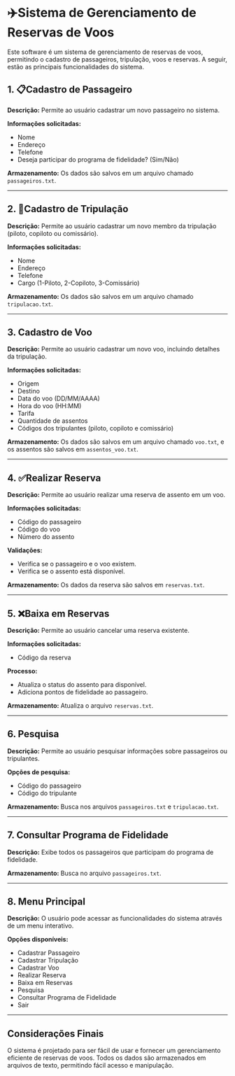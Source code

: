 # **✈️Sistema de Gerenciamento de Reservas de Voos**

Este software é um sistema de gerenciamento de reservas de voos, permitindo o cadastro de passageiros, tripulação, voos e reservas. A seguir, estão as principais funcionalidades do sistema.

## **1. 📋Cadastro de Passageiro**
**Descrição:** Permite ao usuário cadastrar um novo passageiro no sistema.

**Informações solicitadas:**
- Nome
- Endereço
- Telefone
- Deseja participar do programa de fidelidade? (Sim/Não)

**Armazenamento:** Os dados são salvos em um arquivo chamado `passageiros.txt`.

---

## **2. 🛫Cadastro de Tripulação**
**Descrição:** Permite ao usuário cadastrar um novo membro da tripulação (piloto, copiloto ou comissário).

**Informações solicitadas:**
- Nome
- Endereço
- Telefone
- Cargo (1-Piloto, 2-Copiloto, 3-Comissário)

**Armazenamento:** Os dados são salvos em um arquivo chamado `tripulacao.txt`.

---

## **3. Cadastro de Voo**
**Descrição:** Permite ao usuário cadastrar um novo voo, incluindo detalhes da tripulação.

**Informações solicitadas:**
- Origem
- Destino
- Data do voo (DD/MM/AAAA)
- Hora do voo (HH:MM)
- Tarifa
- Quantidade de assentos
- Códigos dos tripulantes (piloto, copiloto e comissário)

**Armazenamento:** Os dados são salvos em um arquivo chamado `voo.txt`, e os assentos são salvos em `assentos_voo.txt`.

---

## **4. ✅Realizar Reserva**
**Descrição:** Permite ao usuário realizar uma reserva de assento em um voo.

**Informações solicitadas:**
- Código do passageiro
- Código do voo
- Número do assento

**Validações:**
- Verifica se o passageiro e o voo existem.
- Verifica se o assento está disponível.

**Armazenamento:** Os dados da reserva são salvos em `reservas.txt`.

---

## **5. ❌Baixa em Reservas**
**Descrição:** Permite ao usuário cancelar uma reserva existente.

**Informações solicitadas:**
- Código da reserva

**Processo:**
- Atualiza o status do assento para disponível.
- Adiciona pontos de fidelidade ao passageiro.

**Armazenamento:** Atualiza o arquivo `reservas.txt`.

---

## **6. Pesquisa**
**Descrição:** Permite ao usuário pesquisar informações sobre passageiros ou tripulantes.

**Opções de pesquisa:**
- Código do passageiro
- Código do tripulante

**Armazenamento:** Busca nos arquivos `passageiros.txt` e `tripulacao.txt`.

---

## **7. Consultar Programa de Fidelidade**
**Descrição:** Exibe todos os passageiros que participam do programa de fidelidade.

**Armazenamento:** Busca no arquivo `passageiros.txt`.

---

## **8. Menu Principal**
**Descrição:** O usuário pode acessar as funcionalidades do sistema através de um menu interativo.

**Opções disponíveis:**
- Cadastrar Passageiro
- Cadastrar Tripulação
- Cadastrar Voo
- Realizar Reserva
- Baixa em Reservas
- Pesquisa
- Consultar Programa de Fidelidade
- Sair

---

## **Considerações Finais**
O sistema é projetado para ser fácil de usar e fornecer um gerenciamento eficiente de reservas de voos. Todos os dados são armazenados em arquivos de texto, permitindo fácil acesso e manipulação.
